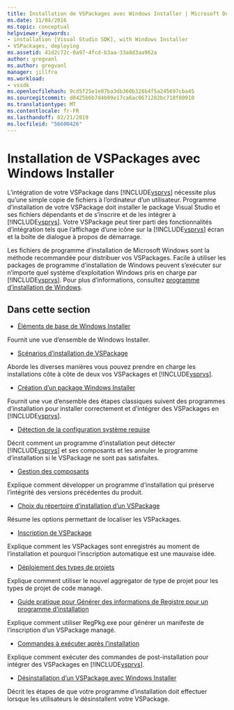 ```yaml
---
title: Installation de VSPackages avec Windows Installer | Microsoft Docs
ms.date: 11/04/2016
ms.topic: conceptual
helpviewer_keywords:
- installation [Visual Studio SDK], with Windows Installer
- VSPackages, deploying
ms.assetid: 41d2c72c-0a97-4fcd-b3aa-33a8d3aa962a
author: gregvanl
ms.author: gregvanl
manager: jillfra
ms.workload:
- vssdk
ms.openlocfilehash: 9cd5f25e1e87ba3db360b328b4f5a245697cba45
ms.sourcegitcommit: d0425b6b7d4b99e17ca6ac0671282bc718f80910
ms.translationtype: MT
ms.contentlocale: fr-FR
ms.lasthandoff: 02/21/2019
ms.locfileid: "56600426"
---
```

# <a name="installing-vspackages-with-windows-installer"></a>Installation de VSPackages avec Windows Installer
L’intégration de votre VSPackage dans [!INCLUDE[vsprvs](../../code-quality/includes/vsprvs_md.md)] nécessite plus qu’une simple copie de fichiers à l’ordinateur d’un utilisateur. Programme d’installation de votre VSPackage doit installer le package Visual Studio et ses fichiers dépendants et de s’inscrire et de les intégrer à [!INCLUDE[vsprvs](../../code-quality/includes/vsprvs_md.md)]. Votre VSPackage peut tirer parti des fonctionnalités d’intégration tels que l’affichage d’une icône sur la [!INCLUDE[vsprvs](../../code-quality/includes/vsprvs_md.md)] écran et la boîte de dialogue à propos de démarrage.

 Les fichiers de programme d’installation de Microsoft Windows sont la méthode recommandée pour distribuer vos VSPackages. Facile à utiliser les packages de programme d’installation de Windows peuvent s’exécuter sur n’importe quel système d’exploitation Windows pris en charge par [!INCLUDE[vsprvs](../../code-quality/includes/vsprvs_md.md)]. Pour plus d’informations, consultez [programme d’installation de Windows](https://msdn.microsoft.com/library/121be21b-b916-43e2-8f10-8b080516d2a0).

## <a name="in-this-section"></a>Dans cette section
- [Éléments de base de Windows Installer](../../extensibility/internals/windows-installer-basics.md)

 Fournit une vue d’ensemble de Windows Installer.

- [Scénarios d’installation de VSPackage](../../extensibility/internals/vspackage-setup-scenarios.md)

 Aborde les diverses manières vous pouvez prendre en charge les installations côte à côte de deux vos VSPackages et [!INCLUDE[vsprvs](../../code-quality/includes/vsprvs_md.md)].

- [Création d’un package Windows Installer](../../extensibility/internals/authoring-a-windows-installer-package.md)

 Fournit une vue d’ensemble des étapes classiques suivent des programmes d’installation pour installer correctement et d’intégrer des VSPackages en [!INCLUDE[vsprvs](../../code-quality/includes/vsprvs_md.md)].

- [Détection de la configuration système requise](../../extensibility/internals/detecting-system-requirements.md)

 Décrit comment un programme d’installation peut détecter [!INCLUDE[vsprvs](../../code-quality/includes/vsprvs_md.md)] et ses composants et les annuler le programme d’installation si le VSPackage ne sont pas satisfaites.

- [Gestion des composants](../../extensibility/internals/component-management.md)

 Explique comment développer un programme d’installation qui préserve l’intégrité des versions précédentes du produit.

- [Choix du répertoire d’installation d’un VSPackage](../../extensibility/internals/choosing-the-installation-directory-for-a-vspackage.md)

 Résume les options permettant de localiser les VSPackages.

- [Inscription de VSPackage](../../extensibility/internals/vspackage-registration.md)

 Explique comment les VSPackages sont enregistrés au moment de l’installation et pourquoi l’inscription automatique est une mauvaise idée.

- [Déploiement des types de projets](../../extensibility/internals/deploying-project-types.md)

 Explique comment utiliser le nouvel aggregator de type de projet pour les types de projet de code managé.

- [Guide pratique pour Générer des informations de Registre pour un programme d’installation](../../extensibility/internals/how-to-generate-registry-information-for-an-installer.md)

 Explique comment utiliser RegPkg.exe pour générer un manifeste de l’inscription d’un VSPackage managé.

- [Commandes à exécuter après l’installation](../../extensibility/internals/commands-that-must-be-run-after-installation.md)

 Explique comment exécuter des commandes de post-installation pour intégrer des VSPackages en [!INCLUDE[vsprvs](../../code-quality/includes/vsprvs_md.md)].

- [Désinstallation d’un VSPackage avec Windows Installer](../../extensibility/internals/uninstalling-a-vspackage-with-windows-installer.md)

 Décrit les étapes de que votre programme d’installation doit effectuer lorsque les utilisateurs le désinstallent votre VSPackage.